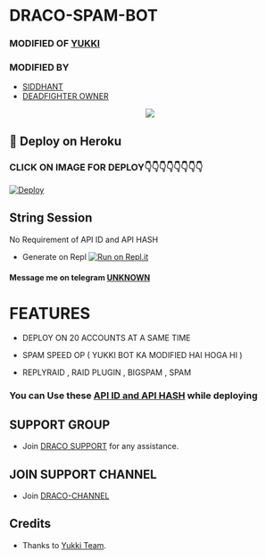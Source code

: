 # DRACO-SPAM-BOT

### MODIFIED OF [YUKKI](https://github.com/YukkiBot/YukkiMultiSpamBot)
### MODIFIED BY 
   - [SIDDHANT](https://t.me/siddhant_devil)
   - [DEADFIGHTER OWNER](https://t.me/)

<p align="center">
  <img src="https://telegra.ph/file/cf315fb759f324d3bbb0b.jpg">
</p>


## 🚀 Deploy on Heroku 
### CLICK ON IMAGE FOR DEPLOY👇👇👇👇👇👇👇👇

[![Deploy](https://telegra.ph/file/dd18965b24cda4804502f.jpg)](https://dashboard.heroku.com/new?template=https%3A%2F%2Fgithub.com%2FDeadfigther%2Fdraco)



## String Session

No Requirement of API ID and API HASH

   - Generate on Repl [![Run on Repl.it](https://repl.it/badge/github/YukkiBot/YukkiSpamBot)](https://replit.com/@unknownforall1/RDX-MULTI-SPAM-BOT)


#### Message me on telegram [UNKNOWN](https://t.me/xxxxxxx_UNKNOWN_xxxxxxx)


# FEATURES

   - DEPLOY ON 20 ACCOUNTS AT A SAME TIME 

   - SPAM SPEED OP ( YUKKI BOT KA MODIFIED HAI HOGA HI ) 

   - REPLYRAID , RAID PLUGIN , BIGSPAM , SPAM


### You can Use these [API ID and API HASH](https://t.me/RDX_OFFICIAL_BOT/2) while deploying



## SUPPORT GROUP
   - Join [DRACO SUPPORT](@RDX_ON_FIRE) for any assistance.


## JOIN SUPPORT CHANNEL
   - Join [DRACO-CHANNEL](https://t.me/legacy_leavers_spam_bot)


## Credits
   - Thanks to [Yukki Team](https://t.me/officialyukki).
